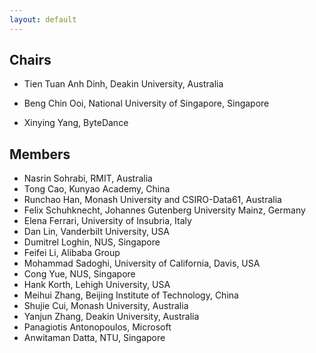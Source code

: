 ```yaml
---
layout: default 
---
```

## Chairs
+ Tien Tuan Anh Dinh, Deakin University, Australia

+ Beng Chin Ooi, National University of Singapore, Singapore

+ Xinying Yang, ByteDance

## Members 
+ Nasrin Sohrabi, RMIT, Australia
+ Tong Cao, Kunyao Academy, China
+ Runchao Han, Monash University and CSIRO-Data61, Australia
+ Felix	Schuhknecht, Johannes Gutenberg University Mainz, Germany
+ Elena	Ferrari, University of Insubria, Italy
+ Dan Lin, Vanderbilt University, USA
+ Dumitrel Loghin, NUS, Singapore
+ Feifei Li, Alibaba Group
+ Mohammad Sadoghi, University of California, Davis, USA
+ Cong Yue, NUS, Singapore
+ Hank	Korth, Lehigh University, USA
+ Meihui Zhang, Beijing Institute of Technology, China
+ Shujie Cui, Monash University, Australia
+ Yanjun Zhang, Deakin University, Australia
+ Panagiotis Antonopoulos, Microsoft
+ Anwitaman Datta, NTU, Singapore
